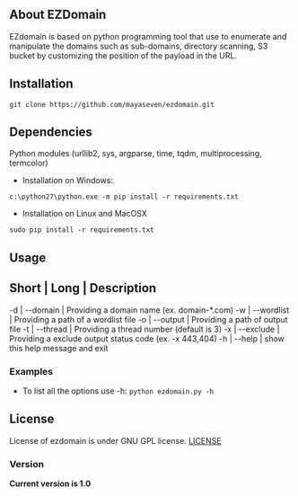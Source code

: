 ## About EZDomain
EZdomain is based on python programming tool that use to enumerate and manipulate the domains such as sub-domains, directory scanning, S3 bucket by customizing the position of the payload in the URL.

## Installation
```
git clone https://github.com/mayaseven/ezdomain.git
```

## Dependencies
Python modules (urllib2, sys, argparse, time, tqdm, multiprocessing, termcolor)

- Installation on Windows:
```
c:\python27\python.exe -m pip install -r requirements.txt
```

- Installation on Linux and MacOSX
```
sudo pip install -r requirements.txt
```

## Usage

Short        | Long       | Description
----------------------------------------
-d           | --domain   | Providing a domain name (ex. domain-*.com)
-w           | --wordlist | Providing a path of a wordlist file
-o           | --output   | Providing a path of output file
-t           | --thread   | Providing a thread number (default is 3)
-x           | --exclude  | Providing a exclude output status code (ex. -x 443,404)
-h           | --help     | show this help message and exit

### Examples
* To list all the options use -h:
```python ezdomain.py -h```

## License
License of ezdomain is under GNU GPL license. [LICENSE](https://github.com/MAYASEVEN/ezdomain/blob/master/LICENSE)

### Version
**Current version is 1.0**
